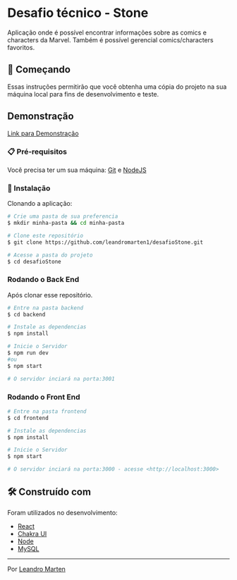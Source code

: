 # Desafio técnico - Stone

Aplicação onde é possível encontrar informações sobre as comics e characters da Marvel. Também é possível gerencial comics/characters favoritos.

## 🚀 Começando

Essas instruções permitirão que você obtenha uma cópia do projeto na sua máquina local para fins de desenvolvimento e teste.

## Demonstração

[Link para Demonstração](https://frontend-desafio-stone.herokuapp.com)


### 📋 Pré-requisitos

Você precisa ter um sua máquina:
[Git](https://git-scm.com/) e [NodeJS](https://nodejs.org/en/)


### 🔧 Instalação

Clonando a aplicação:

```bash
# Crie uma pasta de sua preferencia
$ mkdir minha-pasta && cd minha-pasta

# Clone este repositório
$ git clone https://github.com/leandromarten1/desafioStone.git

# Acesse a pasta do projeto
$ cd desafioStone

```

### Rodando o Back End

Após clonar esse repositório.

```bash
# Entre na pasta backend
$ cd backend

# Instale as dependencias
$ npm install

# Inicie o Servidor
$ npm run dev
#ou
$ npm start 

# O servidor inciará na porta:3001
```

### Rodando o Front End

```bash
# Entre na pasta frontend
$ cd frontend

# Instale as dependencias
$ npm install

# Inicie o Servidor
$ npm start

# O servidor inciará na porta:3000 - acesse <http://localhost:3000>
```

## 🛠️ Construído com

Foram utilizados no desenvolvimento:

* [React](https://pt-br.reactjs.org/) 
* [Chakra UI](https://v0.chakra-ui.com/)
* [Node](https://nodejs.org/en/)
* [MySQL](https://www.mysql.com/)


---
Por [Leandro Marten](https://github.com/leandromarten1)
